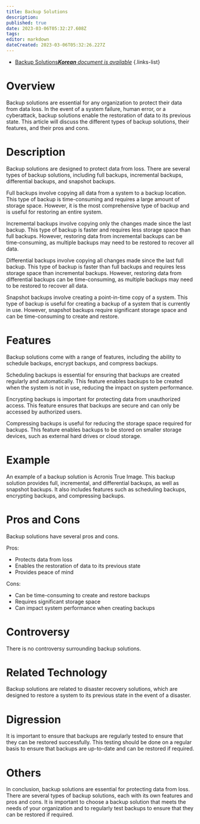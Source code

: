 ```yaml
---
title: Backup Solutions
description: 
published: true
date: 2023-03-06T05:32:27.608Z
tags: 
editor: markdown
dateCreated: 2023-03-06T05:32:26.227Z
---
```


- [Backup Solutions***Korean** document is available*](/ko/Knowledge-base/Dictionary/backup-solutions)
{.links-list}



# Overview

Backup solutions are essential for any organization to protect their data from data loss. In the event of a system failure, human error, or a cyberattack, backup solutions enable the restoration of data to its previous state. This article will discuss the different types of backup solutions, their features, and their pros and cons.

# Description

Backup solutions are designed to protect data from loss. There are several types of backup solutions, including full backups, incremental backups, differential backups, and snapshot backups.

Full backups involve copying all data from a system to a backup location. This type of backup is time-consuming and requires a large amount of storage space. However, it is the most comprehensive type of backup and is useful for restoring an entire system.

Incremental backups involve copying only the changes made since the last backup. This type of backup is faster and requires less storage space than full backups. However, restoring data from incremental backups can be time-consuming, as multiple backups may need to be restored to recover all data.

Differential backups involve copying all changes made since the last full backup. This type of backup is faster than full backups and requires less storage space than incremental backups. However, restoring data from differential backups can be time-consuming, as multiple backups may need to be restored to recover all data.

Snapshot backups involve creating a point-in-time copy of a system. This type of backup is useful for creating a backup of a system that is currently in use. However, snapshot backups require significant storage space and can be time-consuming to create and restore.

# Features

Backup solutions come with a range of features, including the ability to schedule backups, encrypt backups, and compress backups.

Scheduling backups is essential for ensuring that backups are created regularly and automatically. This feature enables backups to be created when the system is not in use, reducing the impact on system performance.

Encrypting backups is important for protecting data from unauthorized access. This feature ensures that backups are secure and can only be accessed by authorized users.

Compressing backups is useful for reducing the storage space required for backups. This feature enables backups to be stored on smaller storage devices, such as external hard drives or cloud storage.

# Example

An example of a backup solution is Acronis True Image. This backup solution provides full, incremental, and differential backups, as well as snapshot backups. It also includes features such as scheduling backups, encrypting backups, and compressing backups.

# Pros and Cons

Backup solutions have several pros and cons.

Pros:
- Protects data from loss
- Enables the restoration of data to its previous state
- Provides peace of mind

Cons:
- Can be time-consuming to create and restore backups
- Requires significant storage space
- Can impact system performance when creating backups

# Controversy

There is no controversy surrounding backup solutions.

# Related Technology

Backup solutions are related to disaster recovery solutions, which are designed to restore a system to its previous state in the event of a disaster.

# Digression

It is important to ensure that backups are regularly tested to ensure that they can be restored successfully. This testing should be done on a regular basis to ensure that backups are up-to-date and can be restored if required.

# Others

In conclusion, backup solutions are essential for protecting data from loss. There are several types of backup solutions, each with its own features and pros and cons. It is important to choose a backup solution that meets the needs of your organization and to regularly test backups to ensure that they can be restored if required.
